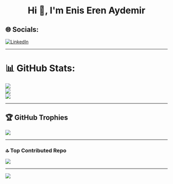 <!-- Profil Başlığı -->
<h1 align="center">Hi 👋, I'm Enis Eren Aydemir</h1>

## 🌐 Socials:
[![LinkedIn](https://img.shields.io/badge/LinkedIn-%230077B5.svg?logo=linkedin&logoColor=white)](https://www.linkedin.com/in/eniserenaydemir/)

---

# 📊 GitHub Stats:
![](https://github-readme-stats.vercel.app/api?username=enisaydemir&theme=tokyonight&hide_border=false&include_all_commits=false&count_private=false)<br/>
![](https://github-readme-streak-stats.herokuapp.com/?user=enisaydemir&theme=tokyonight&hide_border=false)<br/>
![](https://github-readme-stats.vercel.app/api/top-langs/?username=enisaydemir&theme=tokyonight&hide_border=false&layout=compact)

---

## 🏆 GitHub Trophies
![](https://github-profile-trophy.vercel.app/?username=enisaydemir&theme=radical&no-frame=false&no-bg=true&margin-w=4)

---

### 🔝 Top Contributed Repo
![](https://github-contributor-stats.vercel.app/api?username=enisaydemir&limit=5&theme=tokyonight&combine_all_yearly_contributions=true)

---

[![](https://visitcount.itsvg.in/api?id=enisaydemir&icon=5&color=1)](https://visitcount.itsvg.in)

